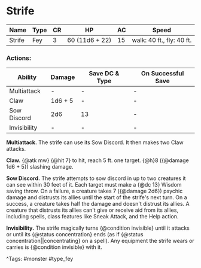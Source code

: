 # Strife

| Name | Type | CR | HP | AC | Speed |
|------|------|----|----|----|-------|
| Strife | Fey | 3 | 60 (11d6 + 22) | 15 | walk: 40 ft., fly: 40 ft. |

### Actions:

| Ability | Damage | Save DC & Type | On Successful Save |
|---------|--------|----------------|--------------------|
| Multiattack | - | - | - |
| Claw | 1d6 + 5 | - | - |
| Sow Discord | 2d6 | 13 | - |
| Invisibility | - | - | - |


**Multiattack.** The strife can use its Sow Discord. It then makes two Claw attacks.

**Claw.** {@atk mw} {@hit 7} to hit, reach 5 ft. one target. {@h}8 ({@damage 1d6 + 5}) slashing damage.

**Sow Discord.** The strife attempts to sow discord in up to two creatures it can see within 30 feet of it. Each target must make a {@dc 13} Wisdom saving throw. On a failure, a creature takes 7 ({@damage 2d6}) psychic damage and distrusts its allies until the start of the strife's next turn. On a success, a creature takes half the damage and doesn't distrust its allies. A creature that distrusts its allies can't give or receive aid from its allies, including spells, class features like Sneak Attack, and the Help action.

**Invisibility.** The strife magically turns {@condition invisible} until it attacks or until its {@status concentration} ends (as if {@status concentration||concentrating} on a spell). Any equipment the strife wears or carries is {@condition invisible} with it.

^Tags: #monster #type_fey